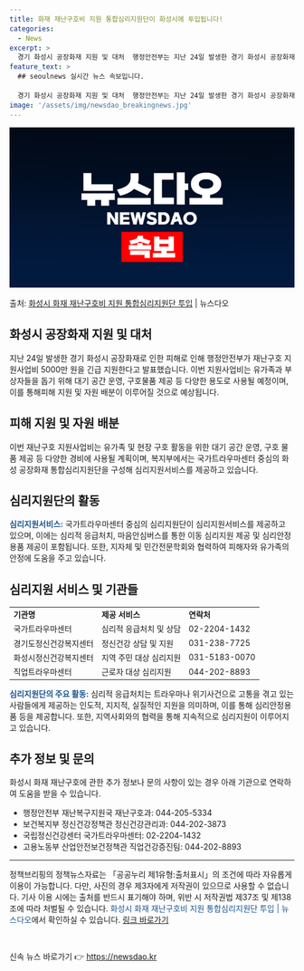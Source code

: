 ```yaml
---
title: 화재 재난구호비 지원 통합심리지원단이 화성시에 투입됩니다!
categories:
  - News
excerpt: >
  경기 화성시 공장화재 지원 및 대처  행정안전부는 지난 24일 발생한 경기 화성시 공장화재 피해에 대한 원활…
feature_text: >
  ## seoulnews 실시간 뉴스 속보입니다.

  경기 화성시 공장화재 지원 및 대처  행정안전부는 지난 24일 발생한 경기 화성시 공장화재 피해에 대한 원활…
image: '/assets/img/newsdao_breakingnews.jpg'
---
```


![뉴스다오 속보](/assets/img/newsdao_breakingnews.jpg)

<p>출처: <a href="https://newsdao.kr/4502" rel="dofollow">화성시 화재 재난구호비 지원 통합심리지원단 투입</a> | 뉴스다오</p>

<h2 data-ke-size="size26">화성시 공장화재 지원 및 대처</h2>
<p data-ke-size="size16">지난 24일 발생한 경기 화성시 공장화재로 인한 피해로 인해 행정안전부가 재난구호 지원사업비 5000만 원을 긴급 지원한다고 발표했습니다. 이번 지원사업비는 유가족과 부상자들을 돕기 위해 대기 공간 운영, 구호물품 제공 등 다양한 용도로 사용될 예정이며, 이를 통해피해 지원 및 자원 배분이 이루어질 것으로 예상됩니다.</p>

<h2 data-ke-size="size24">피해 지원 및 자원 배분</h2>
<p data-ke-size="size16">이번 재난구호 지원사업비는 유가족 및 현장 구호 활동을 위한 대기 공간 운영, 구호 물품 제공 등 다양한 경비에 사용될 계획이며, 복지부에서는 국가트라우마센터 중심의 화성 공장화재 통합심리지원단을 구성해 심리지원서비스를 제공하고 있습니다.</p>

<h2 data-ke-size="size24">심리지원단의 활동</h2>
<p data-ke-size="size16"><b><span style="color: #1a5490;">심리지원서비스:</span></b> 국가트라우마센터 중심의 심리지원단이 심리지원서비스를 제공하고 있으며, 이에는 심리적 응급처치, 마음안심버스를 통한 이동 심리지원 제공 및 심리안정용품 제공이 포함됩니다. 또한, 지자체 및 민간전문학회와 협력하여 피해자와 유가족의 안정에 도움을 주고 있습니다.</p>

<h2 data-ke-size="size24">심리지원 서비스 및 기관들</h2>
<table>
  <tbody>
    <tr>
      <td><b>기관명</b></td>
      <td><b>제공 서비스</b></td>
      <td><b>연락처</b></td>
    </tr>
    <tr>
      <td>국가트라우마센터</td>
      <td>심리적 응급처치 및 상담</td>
      <td>02-2204-1432</td>
    </tr>
    <tr>
      <td>경기도정신건강복지센터</td>
      <td>정신건강 상담 및 지원</td>
      <td>031-238-7725</td>
    </tr>
    <tr>
      <td>화성시정신건강복지센터</td>
      <td>지역 주민 대상 심리지원</td>
      <td>031-5183-0070</td>
    </tr>
    <tr>
      <td>직업트라우마센터</td>
      <td>근로자 대상 심리지원</td>
      <td>044-202-8893</td>
    </tr>
  </tbody>
</table>

<p data-ke-size="size16"><b><span style="color: #1a5490;">심리지원단의 주요 활동:</span></b> 심리적 응급처치는 트라우마나 위기사건으로 고통을 겪고 있는 사람들에게 제공하는 인도적, 지지적, 실질적인 지원을 의미하며, 이를 통해 심리안정용품 등을 제공합니다. 또한, 지역사회와의 협력을 통해 지속적으로 심리지원이 이루어지고 있습니다.</p>

<h2 data-ke-size="size24">추가 정보 및 문의</h2>
<p data-ke-size="size16">화성시 화재 재난구호에 관한 추가 정보나 문의 사항이 있는 경우 아래 기관으로 연락하여 도움을 받을 수 있습니다.</p>
<ul>
  <li>행정안전부 재난복구지원국 재난구호과: 044-205-5334</li>
  <li>보건복지부 정신건강정책관 정신건강관리과: 044-202-3873</li>
  <li>국립정신건강센터 국가트라우마센터: 02-2204-1432</li>
  <li>고용노동부 산업안전보건정책관 직업건강증진팀: 044-202-8893</li>
</ul>
<hr>

<p data-ke-size="size16">정책브리핑의 정책뉴스자료는 「공공누리 제1유형:출처표시」의 조건에 따라 자유롭게 이용이 가능합니다. 다만, 사진의 경우 제3자에게 저작권이 있으므로 사용할 수 없습니다. 기사 이용 시에는 출처를 반드시 표기해야 하며, 위반 시 저작권법 제37조 및 제138조에 따라 처벌될 수 있습니다. <span style="color: #1a5490;">화성시 화재 재난구호비 지원 통합심리지원단 투입 | 뉴스다오</span>에서 확인하실 수 있습니다. <a href="https://newsdao.kr/4502">링크 바로가기</a></p>

<p data-ke-size="size16">&nbsp;</p> 

신속 뉴스 바로가기 👉 <a href="https://newsdao.kr" rel="dofollow">https://newsdao.kr</a>


